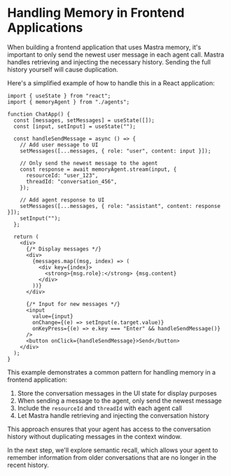# Handling Memory in Frontend Applications

When building a frontend application that uses Mastra memory, it's important to only send the newest user message in each agent call. Mastra handles retrieving and injecting the necessary history. Sending the full history yourself will cause duplication.

Here's a simplified example of how to handle this in a React application:

```tsx
import { useState } from "react";
import { memoryAgent } from "./agents";

function ChatApp() {
  const [messages, setMessages] = useState([]);
  const [input, setInput] = useState("");

  const handleSendMessage = async () => {
    // Add user message to UI
    setMessages([...messages, { role: "user", content: input }]);

    // Only send the newest message to the agent
    const response = await memoryAgent.stream(input, {
      resourceId: "user_123",
      threadId: "conversation_456",
    });

    // Add agent response to UI
    setMessages([...messages, { role: "assistant", content: response }]);
    setInput("");
  };

  return (
    <div>
      {/* Display messages */}
      <div>
        {messages.map((msg, index) => (
          <div key={index}>
            <strong>{msg.role}:</strong> {msg.content}
          </div>
        ))}
      </div>

      {/* Input for new messages */}
      <input
        value={input}
        onChange={(e) => setInput(e.target.value)}
        onKeyPress={(e) => e.key === "Enter" && handleSendMessage()}
      />
      <button onClick={handleSendMessage}>Send</button>
    </div>
  );
}
```

This example demonstrates a common pattern for handling memory in a frontend application:

1. Store the conversation messages in the UI state for display purposes
2. When sending a message to the agent, only send the newest message
3. Include the `resourceId` and `threadId` with each agent call
4. Let Mastra handle retrieving and injecting the conversation history

This approach ensures that your agent has access to the conversation history without duplicating messages in the context window.

In the next step, we'll explore semantic recall, which allows your agent to remember information from older conversations that are no longer in the recent history.
